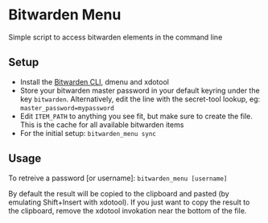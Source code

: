 # Bitwarden Menu

Simple script to access bitwarden elements in the command line

## Setup

- Install the [Bitwarden CLI](https://bitwarden.com/help/cli/), dmenu and xdotool
- Store your bitwarden master password in your default keyring under the key `bitwarden`.
Alternatively, edit the line with the secret-tool lookup, eg: `master_password=mypassword`
- Edit `ITEM_PATH` to anything you see fit, but make sure to create the file. This is the cache for all available bitwarden items
- For the initial setup: `bitwarden_menu sync`

## Usage
To retreive a password [or username]: `bitwarden_menu [username]`

By default the result will be copied to the clipboard and pasted (by emulating Shift+Insert with xdotool). 
If you just want to copy the result to the clipboard, remove the xdotool invokation near the bottom of the file.
